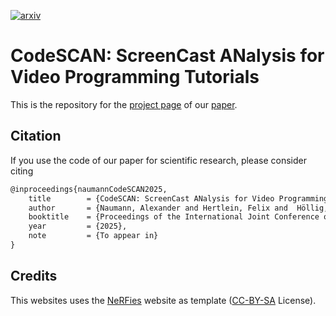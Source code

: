[![arxiv](http://img.shields.io/badge/paper-arxiv.2409.18556-B31B1B.svg)](https://arxiv.org/abs/2409.18556)

# CodeSCAN: ScreenCast ANalysis for Video Programming Tutorials

This is the repository for the [project page](https://a-nau.github.io/parcel2d/) of
our [paper](https://arxiv.org/abs/2210.09814).

## Citation

If you use the code of our paper for scientific research, please consider citing

```latex
@inproceedings{naumannCodeSCAN2025,
	title        = {CodeSCAN: ScreenCast ANalysis for Video Programming Tutorials},
	author       = {Naumann, Alexander and Hertlein, Felix and  Höllig, Jacqueline and Cazzonelli, Lucas and Thoma, Steffen},
	booktitle    = {Proceedings of the International Joint Conference on Computer Vision Theory and Applications (VISAPP) 2025},
	year         = {2025},
    note         = {To appear in}
}
```

## Credits

This websites uses the [NeRFies](https://nerfies.github.io) website as template ([CC-BY-SA](http://creativecommons.org/licenses/by-sa/4.0/) License).